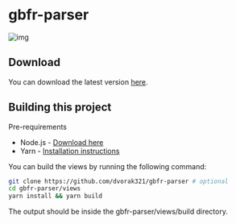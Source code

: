 # gbfr-parser

![img](./demo.png)

## Download
You can download the latest version [here](https://github.com/dvorak321/gbfr-parser/releases).

## Building this project

Pre-requirements
- Node.js - [Download here](https://nodejs.org/en/download)
- Yarn - [Installation instructions](https://classic.yarnpkg.com/lang/en/docs/install/#windows-stable)

You can build the views by running the following command:
```sh
git clone https://github.com/dvorak321/gbfr-parser # optional
cd gbfr-parser/views
yarn install && yarn build
```

The output should be inside the gbfr-parser/views/build directory.